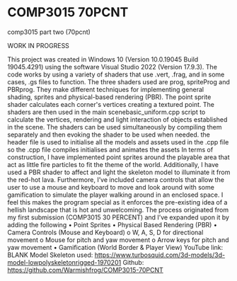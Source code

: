 # COMP3015 70PCNT
 comp3015 part two (70pcnt)

WORK IN PROGRESS

This project was created in Windows 10 (Version 10.0.19045 Build 19045.4291) using the software Visual Studio 2022 (Version 17.9.3). 
The code works by using a variety of shaders that use .vert, .frag, and in some cases, .gs files to function. The three shaders used are prog, spriteProg and PBRprog. They make different techniques for implementing general shading, sprites and physical-based rendering (PBR). The point sprite shader calculates each corner's vertices creating a textured point. The shaders are then used in the main scenebasic_uniform.cpp script to calculate the vertices, rendering and light interaction of objects established in the scene. The shaders can be used simultaneously by compiling them separately and then evoking the shader to be used when needed. the header file is used to initialise all the models and assets used in the .cpp file so the .cpp file compiles initialises and animates the assets
In terms of construction, I have implemented point sprites around the playable area that act as little fire particles to fit the theme of the world. Additionally, I have used a PBR shader to affect and light the skeleton model to illuminate it from the red-hot lava. Furthermore, I’ve included camera controls that allow the user to use a mouse and keyboard to move and look around with some gamification to simulate the player walking around in an enclosed space. I feel this makes the program special as it enforces the pre-existing idea of a hellish landscape that is hot and unwelcoming. 
The process originated from my first submission (COMP3015 30 PERCENT) and I’ve expanded upon it by adding the following
•	Point Sprites
•	Physical Based Rendering (PBR)
•	Camera Controls (Mouse and Keyboard)
o	W, A, S, D for directional movement
o	Mouse for pitch and yaw movement
o	Arrow keys for pitch and yaw movement
•	Gamification (World Border & Player View)
YouTube link: BLANK 
Model Skeleton used: https://www.turbosquid.com/3d-models/3d-model-lowpolyskeletonrigged-1970201
Github: https://github.com/Warmishfrog/COMP3015-70PCNT


